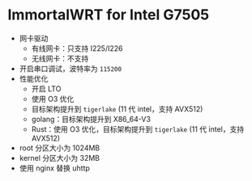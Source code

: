 # ImmortalWRT for Intel G7505
+ 网卡驱动
    + 有线网卡：只支持 I225/I226
    + 无线网卡：不支持
+ 开启串口调试，波特率为 `115200`
+ 性能优化
    + 开启 LTO
    + 使用 O3 优化
    + 目标架构提升到 `tigerlake` (11 代 intel，支持 AVX512)
    + golang：目标架构提升到 X86_64-V3
    + Rust：使用 O3 优化，目标架构提升到 `tigerlake` (11 代 intel，支持 AVX512)
+ root 分区大小为 1024MB
+ kernel 分区大小为 32MB
+ 使用 nginx 替换 uhttp
